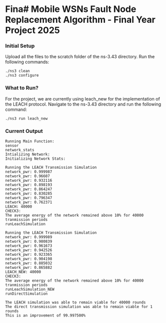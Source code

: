 # Fina# Mobile WSNs Fault Node Replacement Algorithm - Final Year Project 2025

### Initial Setup
Upload all the files to the scratch folder of the ns-3.43 directory. Run the following commands:
```
./ns3 clean
./ns3 configure
```
### What to Run?
For the project, we are currently using leach_new for the implementation of the LEACH protocol. Navigate to the ns-3.43 directory and run the following command:
```
./ns3 run leach_new
```
### Current Output
```
Running Main Function:
sensor
network_stats
Intializing Network:
Initializing Network Stats:

Running the LEACH Transmission Simulation
network_pwr: 0.999987
network_pwr: 0.96607
network_pwr: 0.932116
network_pwr: 0.898193
network_pwr: 0.864247
network_pwr: 0.830285
network_pwr: 0.796347
network_pwr: 0.762371
LEACH: 40000
CHECK3:
The average energy of the network remained above 10% for 40000 tranmission periods
runLeachSimulation

Running the LEACH Transmission Simulation
network_pwr: 0.999989
network_pwr: 0.980839
network_pwr: 0.961673
network_pwr: 0.942526
network_pwr: 0.923365
network_pwr: 0.904198
network_pwr: 0.885032
network_pwr: 0.865882
LEACH_NEW: 40000
CHECK3:
The average energy of the network remained above 10% for 40000 tranmission periods
runLeachSimulation_NEW
runDirectSimulation

The LEACH simulation was able to remain viable for 40000 rounds
The direct transmission simulation was able to remain viable for 1 rounds
This is an improvement of 99.997500%
```
